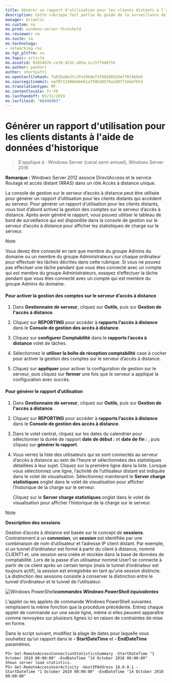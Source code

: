 ```yaml
---
title: Générer un rapport d'utilisation pour les clients distants à l'aide de données d'historique
description: Cette rubrique fait partie du guide de la surveillance de l’accès à distance et la gestion des comptes dans Windows Server 2016.
manager: brianlic
ms.custom: na
ms.prod: windows-server-threshold
ms.reviewer: na
ms.suite: na
ms.technology:
- networking-ras
ms.tgt_pltfrm: na
ms.topic: article
ms.assetid: 0305467b-ce39-4532-a05a-2cc5ff946f55
ms.author: pashort
author: shortpatti
ms.openlocfilehash: fa82ba8e2fc3fe19b9e73f602605d3ef76f4b9a5
ms.sourcegitcommit: eaf071249b6eb6b1a758b38579a2d87710abfb54
ms.translationtype: MT
ms.contentlocale: fr-FR
ms.lasthandoff: 05/31/2019
ms.locfileid: "66446903"
---
```

# <a name="generate-a-usage-report-for-remote-clients-using-historical-data"></a>Générer un rapport d'utilisation pour les clients distants à l'aide de données d'historique

>S'applique à : Windows Server (canal semi-annuel), Windows Server 2016

**Remarque :** Windows Server 2012 associe DirectAccess et le service Routage et accès distant (RRAS) dans un rôle Accès à distance unique.  
  
La console de gestion sur le serveur d’accès à distance peut être utilisée pour générer un rapport d’utilisation pour les clients distants qui accèdent au serveur. Pour générer un rapport d’utilisation pour les clients distants, vous tout d’abord activez la gestion des comptes sur le serveur d’accès à distance. Après avoir généré le rapport, vous pouvez utiliser le tableau de bord de surveillance qui est disponible dans la console de gestion sur le serveur d’accès à distance pour afficher les statistiques de charge sur le serveur.  
  
> [!NOTE]  
> Vous devez être connecté en tant que membre du groupe Admins du domaine ou un membre du groupe Administrateurs sur chaque ordinateur pour effectuer les tâches décrites dans cette rubrique. Si vous ne pouvez pas effectuer une tâche pendant que vous êtes connecté avec un compte qui est membre du groupe Administrateurs, essayez d’effectuer la tâche pendant que vous êtes connecté avec un compte qui est membre du groupe Admins du domaine.  
  
#### <a name="to-enable-accounting-on-the-remote-access-server"></a>Pour activer la gestion des comptes sur le serveur d’accès à distance  
  
1.  Dans **Gestionnaire de serveur**, cliquez sur **Outils**, puis sur **Gestion de l'accès à distance**.  
  
2.  Cliquez sur **REPORTING** pour accéder à **rapports l’accès à distance** dans le **Console de gestion des accès à distance**.  
  
3.  Cliquez sur **configurer Comptabilité** dans le **rapports l’accès à distance** volet de tâches.  
  
4.  Sélectionnez le **utiliser la boîte de réception comptabilité** case à cocher pour activer la gestion des comptes sur le serveur d’accès à distance.  
  
5.  Cliquez sur **appliquer** pour activer la configuration de gestion sur le serveur, puis cliquez sur **fermer** une fois que le serveur a appliqué la configuration avec succès.  
  
#### <a name="to-generate-the-usage-report"></a>Pour générer le rapport d’utilisation  
  
1.  Dans **Gestionnaire de serveur**, cliquez sur **Outils**, puis sur **Gestion de l'accès à distance**.  
  
2.  Cliquez sur **REPORTING** pour accéder à **rapports l’accès à distance** dans le **Console de gestion des accès à distance**.  
  
3.  Dans le volet central, cliquez sur les dates du calendrier pour sélectionner la durée de rapport **date de début :** et **date de fin :** , puis cliquez sur **générer le rapport**.  
  
4.  Vous verrez la liste des utilisateurs qui se sont connectés au serveur d’accès à distance au sein de l’heure et sélectionnées des statistiques détaillées à leur sujet. Cliquez sur la première ligne dans la liste. Lorsque vous sélectionnez une ligne, l’activité de l’utilisateur distant est indiquée dans le volet de visualisation. Sélectionnez maintenant le **Server charge statistiques** onglet dans le volet de visualisation pour afficher l’historique de la charge sur le serveur.  
  
    Cliquez sur le **Server charge statistiques** onglet dans le volet de visualisation pour afficher l’historique de la charge sur le serveur.  
  
> [!NOTE]  
> **Description des sessions**  
>   
> Gestion d’accès à distance est basée sur le concept de **sessions**. Contrairement à un **connexion**, un **session** est identifiée par une combinaison de nom d’utilisateur et l’adresse IP client distant. Par exemple, si un tunnel d’ordinateur est formé à partir du client à distance, nommé CLIENT1 et, une session sera créée et stockée dans la base de données de comptabilité. Lors de la passe d’un utilisateur nommé User1 se connecte à partir de ce client après un certain temps (mais le tunnel d’ordinateur est toujours actif), la session est enregistrée en tant qu’une session distincte. La distinction des sessions consiste à conserver la distinction entre le tunnel d’ordinateur et le tunnel de l’utilisateur.  
  
![Windows PowerShell](../../../media/Generate-a-usage-report-for-remote-clients-using-historical-data/PowerShellLogoSmall.gif)***<em>commandes Windows PowerShell équivalentes</em>***  
  
L'applet ou les applets de commande Windows PowerShell suivantes remplissent la même fonction que la procédure précédente. Entrez chaque applet de commande sur une seule ligne, même si elles peuvent apparaître comme renvoyées sur plusieurs lignes ici en raison de contraintes de mise en forme.  
  
Dans le script suivant, modifiez la plage de dates pour laquelle vous souhaitez qu’un rapport dans le **- StartDateTime** et **- EndDateTime** paramètres.  
  
```  
PS> Get-RemoteAccessConnectionStatisticsSummary -StartDateTime "1 October 2010 00:00:00" -EndDateTime "14 October 2010 00:00:00"  
Shows server load statistics.  
PS> Get-RemoteAccessUserActivity -HostIPAddress 10.0.0.1 -StartDateTime "1 October 2010 00:00:00" -EndDateTime "14 October 2010 00:00:00"  
```  
  


